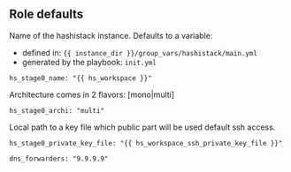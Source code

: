 
```{include} ../../../../roles/stage0_offline/README.md
```

## Role defaults

Name of the hashistack instance. Defaults to a variable:
* defined in: `{{ instance_dir }}/group_vars/hashistack/main.yml`
* generated by the playbook: `init.yml`
```
hs_stage0_name: "{{ hs_workspace }}"
```


Architecture comes in 2 flavors: [mono|multi]
```
hs_stage0_archi: "multi"
```


Local path to a key file which public part will be used default ssh access.
```
hs_stage0_private_key_file: "{{ hs_workspace_ssh_private_key_file }}"

dns_forwarders: "9.9.9.9"
